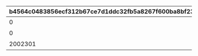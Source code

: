 |b4564c0483856ecf312b67ce7d1ddc32fb5a8267f600ba8bf2337b79bb9d9c92|25970d58c61d26b90d4ff25fff84d06312bc0186608fe5ba5d01c4a0a08dd175|5d2306aaf68b7f96008f30612bb9ae84146553d40ebbdeae1706030908940455|ca50470486d0b8f8d58e4744f396e6a63a860b30fb3bedf08d7a4296c6c39994|
| --- | --- | --- | --- |
|0|20023105|1|特別講座プレゼンレポート|
|0|20023111|2|メルクリウス財団活動日誌|
|2002301|20023115|3|ユニのメモ帳|